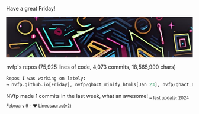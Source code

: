 Have a great Friday!

![banner](./assets/banner.jpg)

nvfp's repos (75,925 lines of code, 4,073 commits, 18,565,990 chars)

```python
Repos I was working on lately:
→ nvfp.github.io[Friday], nvfp/ghact_minify_htmls[Jan 23], nvfp/ghact_auto_permalink[Jan 22]
```

NVfp made 1 commits in the last week, what an awesome!<sub> ~ last update: 2024 February 9 - ❤️ [Lineosaurus(v2)](https://github.com/Lineosaurus/Lineosaurus)</sub>